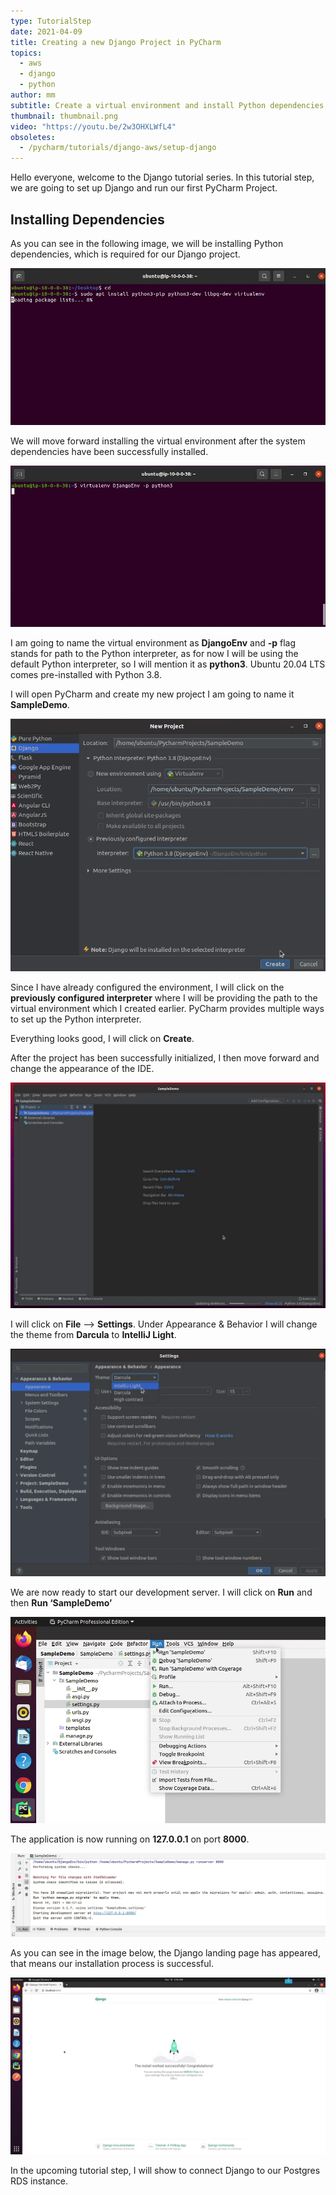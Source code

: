 ```yaml
---
type: TutorialStep
date: 2021-04-09
title: Creating a new Django Project in PyCharm
topics:
  - aws
  - django
  - python
author: mm
subtitle: Create a virtual environment and install Python dependencies.
thumbnail: thumbnail.png
video: "https://youtu.be/2w3OHXLWfL4"
obsoletes:
  - /pycharm/tutorials/django-aws/setup-django
---
```


Hello everyone, welcome to the Django tutorial series. In this tutorial step, we are going to set up Django and run our first PyCharm Project.

## Installing Dependencies

As you can see in the following image, we will be installing Python dependencies, which is required for our Django project.

![python_dependencies](steps/step1.png)

We will move forward installing the virtual environment after the system dependencies have been successfully installed.

![python_dependencies_2](steps/step2.png)

I am going to name the virtual environment as **DjangoEnv** and **-p** flag stands for path to the Python interpreter, as for now I will be using the default Python interpreter, so I will mention it as **python3**. Ubuntu 20.04 LTS comes pre-installed with Python 3.8.

I will open PyCharm and create my new project I am going to name it **SampleDemo**.

![python_dependencies_3](steps/step3.png)

Since I have already configured the environment, I will click on the **previously configured interpreter** where I will be providing the path to the virtual environment which I created earlier. PyCharm provides multiple ways to set up the Python interpreter.

Everything looks good, I will click on **Create**.

After the project has been successfully initialized, I then move forward and change the appearance of the IDE.

![pycharm_django_project_1](steps/step4.png)

I will click on **File** --> **Settings**. Under Appearance & Behavior I will change the theme from **Darcula** to **IntelliJ Light**.

![pycharm_django_project_2](steps/step5.png)

We are now ready to start our development server. I will click on **Run** and then **Run ‘SampleDemo’**

![pycharm_django_project_3](steps/step6.png)

The application is now running on **127.0.0.1** on port **8000**.

![pycharm_django_project_4](steps/step7.png)

As you can see in the image below, the Django landing page has appeared, that means
our installation process is successful.

![pycharm_django_project_5](steps/step8.png)

In the upcoming tutorial step, I will show to connect Django to our Postgres RDS instance.
